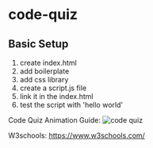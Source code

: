 # code-quiz

## Basic Setup

1. create index.html
2. add boilerplate
3. add css library
4. create a script.js file
5. link it in the index.html
6. test the script with 'hello world'

Code Quiz Animation Guide: ![code quiz](./Assets/04-web-apis-homework-demo.gif)

W3schools: https://www.w3schools.com/
